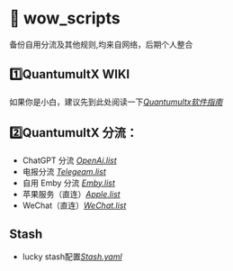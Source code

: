 # 🧸 wow_scripts
备份自用分流及其他规则,均来自网络，后期个人整合

## 1️⃣QuantumultX WIKI
如果你是小白，建议先到此处阅读一下[*Quantumultx软件指南*](https://qx.atlucky.me/)


## 2️⃣QuantumultX 分流：
*  ChatGPT 分流 [*OpenAi.list*](https://github.com/piggyowo/wow_scripts/raw/main/Quantumultx/filter/OpenAI.snippet)
* 电报分流 [*Telegeam.list*](https://github.com/piggyowo/wow_scripts/blob/main/Quantumultx/filter/Telegram.list)
* 自用 Emby 分流 [*Emby.list*](https://github.com/piggyowo/wow_scripts/raw/main/Quantumultx/filter/Emby.snippet)
* 苹果服务（直连）[*Apple.list*](https://github.com/piggyowo/wow_scripts/blob/main/Quantumultx/filter/Apple.list)
* WeChat（直连）[*WeChat.list*](https://github.com/piggyowo/wow_scripts/blob/main/Quantumultx/filter/WeChat.list)

## Stash
* lucky stash配置[*Stash.yaml*](https://github.com/Repcz/Tool/blob/X/Stash/Stash.yaml)
